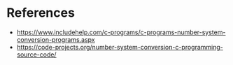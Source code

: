 # References
*  https://www.includehelp.com/c-programs/c-programs-number-system-conversion-programs.aspx
*  https://code-projects.org/number-system-conversion-c-programming-source-code/
